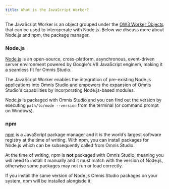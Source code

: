 ```yaml
---
title: What is the JavaScript Worker?
---
```


The JavaScript Worker is an object grouped under the [OW3 Worker Objects](https://omnis.net/developers/resources/onlinedocs/ExtendingOmnis/07webcomms.html#ow3-worker-objects) that can be used to interoperate with Node.js. Below we discuss more about Node.js and npm, the package manager.

### Node.js

[Node.js](https://nodejs.org) is an open-source, cross-platform, asynchronous, event-driven server environment powered by Google's V8 JavaScript enginem, making it a seamless fit for Omnis Studio.

The JavaScript Worker enables the integration of pre-existing Node.js applications into Omnis Studio and empowers the expansion of Omnis Studio's capabilities by incorporating Node.js-based modules.

Node.js is packaged with Omnis Studio and you can find out the version by executing `path/to/node --version` from the terminal (or command prompt on Windows).

### npm

[npm](https://www.npmjs.com/) is a JavaScript package manager and it is the world’s largest software registry at the time of writing. With npm, you can install packages for Node.js which can be subsequently called from Omnis Studio.

At the time of writing, npm is **not** packaged with Omnis Studio, meaning you will need to install it manually and it must match with the version of Node.js, otherwise some packages may not run or load correctly.

If you install the same version of Node.js Omnis Studio packages on your system, npm will be installed alongisde it.
